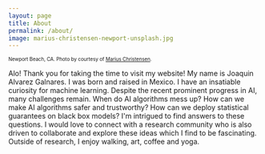```yaml
---
layout: page
title: About
permalink: /about/
image: marius-christensen-newport-unsplash.jpg
---
```


<sub><sup>Newport Beach, CA. Photo by courtesy of  [Marius Christensen](https://unsplash.com/@mariuschristensen).</sup></sub>


Alo! Thank you for taking the time to visit my website! My name is Joaquin Alvarez Galnares. I was born and raised in Mexico. I have an insatiable curiosity for machine learning. Despite the recent prominent progress in AI, many challenges remain. When do AI algorithms mess up? How can we make AI algorithms safer and trustworthy? How can we deploy statistical guarantees on black box models? I'm intrigued to find answers to these questions. I would love to connect with a research community who is also driven to collaborate and explore these ideas which I find to be fascinating. Outside of research, I enjoy walking, art, coffee and yoga.


<!---  By courtesy of https://unsplash.com/@mariuschristensen, Marius Christensen. -->
